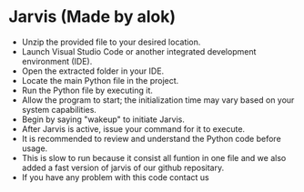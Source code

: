 # Jarvis (Made by alok)
- Unzip the provided file to your desired location.
- Launch Visual Studio Code or another integrated development environment (IDE).
- Open the extracted folder in your IDE.
- Locate the main Python file in the project.
- Run the Python file by executing it.
- Allow the program to start; the initialization time may vary based on your system capabilities.
- Begin by saying "wakeup" to initiate Jarvis.
- After Jarvis is active, issue your command for it to execute.
- It is recommended to review and understand the Python code before usage.
- This is slow to run because it consist all funtion in one file and we also added a fast version of jarvis of our github repositary.
- If you have any problem with this code contact us
